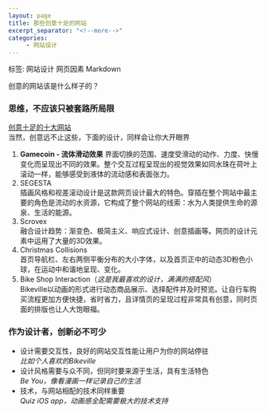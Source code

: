 ```yaml
---
layout: page
title: 那些创意十足的网站
excerpt_separator: "<!--more-->"
categories:
     - 网站设计
---
```

标签: 网站设计 网页因素 Markdown

创意的网站该是什么样子的？
<!--more-->

### 思维，不应该只被套路所局限
[创意十足的十大网站](https://www.bilibili.com/video/BV12p4y1a75K?t=11)  
当然，创意远不止这些，下面的设计，同样会让你大开眼界 
1. **Gamecoin - 流体滑动效果** 
界面切换的范围、速度受滑动的动作、力度、快慢变化而呈现出不同的效果。整个交互过程呈现出的视觉效果如同水珠在荷叶上滚动一样，能够感受到液体的流动感和表面张力。
2. SEGESTA  
插画风格和视差滚动设计是这款网页设计最大的特色。穿插在整个网站中最主要的角色是流动的水资源，它构成了整个网站的线索：水为人类提供生命的源泉、生活的能源。
3. Scrovex  
融合设计趋势：渐变色、极简主义、响应式设计、创意插画等。网页的设计元素中运用了大量的3D效果。  
4. Christmas Collisions  
首页导航栏、左右两侧平衡分布的大小字体，以及首页正中的动态3D粉色小球，在运动中和谐地呈现、变化。  
5. Bike Shop Interaction（*这是我最喜欢的设计，满满的搭配风*）    
Bikeville以动画的形式进行动态商品展示、选择配件并及时预览。让自行车购买流程更加方便快捷，省时省力，且详情页的呈现过程非常具有创意，同时页面的排版也让人大饱眼福。

### 作为设计者，创新必不可少
- 设计需要交互性，良好的网站交互性能让用户为你的网站停驻  
  *比如个人喜欢的Bikeville*  
- 设计风格需要与众不同，但同时要来源于生活，具有生活特色  
  *Be You，像看漫画一样记录自己的生活*  
- 技术，与网站相配的技术同样重要  
  *Quiz iOS app，动画感全配需要极大的技术支持*  


